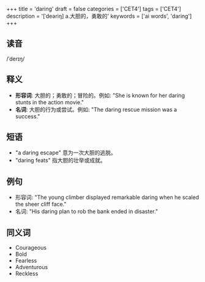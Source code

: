 +++
title = 'daring'
draft = false
categories = ['CET4']
tags = ['CET4']
description = '[ˈdeəriŋ] a.大胆的，勇敢的'
keywords = ['ai words', 'daring']
+++

## 读音
/ˈderɪŋ/

## 释义
- **形容词**: 大胆的；勇敢的；冒险的。例如: "She is known for her daring stunts in the action movie."
- **名词**: 大胆的行为或尝试。例如: "The daring rescue mission was a success."

## 短语
- "a daring escape" 意为一次大胆的逃脱。
- "daring feats" 指大胆的壮举或成就。

## 例句
- 形容词: "The young climber displayed remarkable daring when he scaled the sheer cliff face."
- 名词: "His daring plan to rob the bank ended in disaster."

## 同义词
- Courageous
- Bold
- Fearless
- Adventurous
- Reckless
